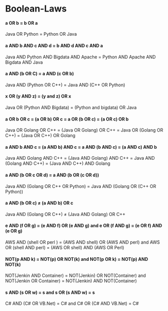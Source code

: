 # Boolean-Laws

<h4>a OR b = b OR a </h4>   
Java OR Python = Python OR Java

<h4>a AND b AND c AND d = b AND d AND c AND a </h4> 
Java AND Python AND Bigdata AND Apache = Python AND Apache AND Bigdata AND Java

<h4>a AND (b OR C) = a AND (c OR b)</h4>
Java AND (Python OR C++)  =  Java AND (C++ OR Python)

<h4>x OR (y AND z) = (y and z) OR x </h4>
Java OR (Python AND Bigdata) = (Python and bigdata) OR Java

<h4>a OR b OR c = (a OR b) OR c = a OR (b OR c) = (a OR c) OR b </h4>
Java OR Golang OR C++  =  (Java OR Golang) OR C++  =  Java OR (Golang OR C++) =  (Java OR C++) OR Golang      

<h4>a AND b AND c = (a AND b) AND c = a AND (b AND c) = (a AND c) AND b </h4>   
Java AND Golang AND C++  =  (Java AND Golang) AND C++  =  Java AND (Golang AND C++) = (Java AND C++) AND Golang

<h4>a AND (b OR c OR d) = a AND (b OR (c OR d)) </h4>
Java AND (Golang OR C++ OR Python) = Java AND (Golang OR (C++ OR Python))     

<h4>a AND (b OR c) ≠ (a AND b) OR c </h4>
Java AND (Golang OR C++) ≠ (Java AND Golang) OR C++

<h4>e AND (f OR g) = (e AND f) OR (e AND g) and e OR (f AND g) = (e OR f) AND (e OR g) </h4> 
 AWS AND (shell OR perl ) = (AWS AND shell) OR (AWS AND perl) and 
 AWS OR (shell AND perl) = (AWS OR shell) AND (AWS OR Perl)  

<h4>NOT(p AND k) = NOT(p) OR NOT(k) and NOT(p OR k) = NOT(p) AND NOT(k)</h4> 
 NOT(Jenkin AND Container) = NOT(Jenkin) OR NOT(Container) and NOT(Jenkin OR Container) = NOT(Jenkin) AND NOT(Container) 

<h4>s AND (s OR w) = s and s OR (s AND w) = s  </h4>
C# AND (C# OR VB.Net) = C# and 
C# OR (C# AND VB.Net) = C# 


